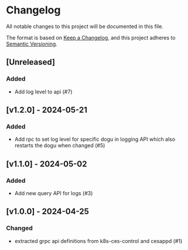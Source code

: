 # Changelog

All notable changes to this project will be documented in this file.

The format is based on [Keep a Changelog](https://keepachangelog.com/en/1.0.0/),
and this project adheres to [Semantic Versioning](https://semver.org/spec/v2.0.0.html).

## [Unreleased]
### Added
- Add log level to api (#7)

## [v1.2.0] - 2024-05-21
### Added
- Add rpc to set log level for specific dogu in logging API which also restarts the dogu when changed (#5)

## [v1.1.0] - 2024-05-02
### Added
- Add new query API for logs (#3)

## [v1.0.0] - 2024-04-25
### Changed
- extracted grpc api definitions from k8s-ces-control and cesappd (#1)
